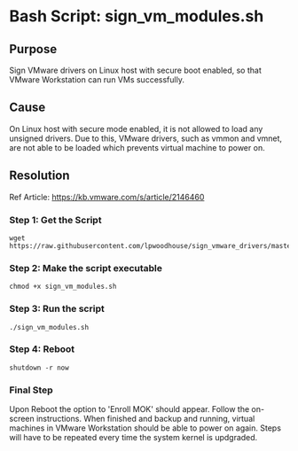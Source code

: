 # Bash Script: sign_vm_modules.sh
## Purpose
Sign VMware drivers on Linux host with secure boot enabled, so that VMware Workstation can run VMs successfully.
## Cause
On Linux host with secure mode enabled, it is not allowed to load any unsigned drivers. Due to this, VMware drivers, such as vmmon and vmnet, are not able to be loaded which prevents virtual machine to power on.
## Resolution
Ref Article: https://kb.vmware.com/s/article/2146460
### Step 1: Get the Script
```shell
wget https://raw.githubusercontent.com/lpwoodhouse/sign_vmware_drivers/master/sign_vm_modules.sh
```
### Step 2: Make the script executable
```shell
chmod +x sign_vm_modules.sh
```
### Step 3: Run the script
```shell
./sign_vm_modules.sh
```
### Step 4: Reboot
```shell
shutdown -r now
```
### Final Step
Upon Reboot the option to 'Enroll MOK' should appear. Follow the on-screen instructions. When finished and backup and running, virtual machines in VMware Workstation should be able to power on again. Steps will have to be repeated every time the system kernel is updgraded.
